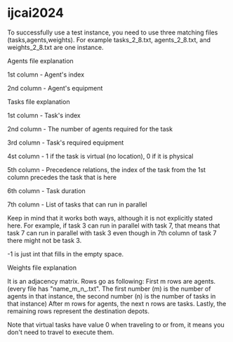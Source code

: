 # ijcai2024

To successfully use a test instance, you need to use three matching files (tasks,agents,weights). For example tasks_2_8.txt, agents_2_8.txt, and weights_2_8.txt are one instance.

Agents file explanation

1st column - Agent's index

2nd column - Agent's equipment

Tasks file explanation

1st column - Task's index

2nd column - The number of agents required for the task

3rd column - Task's required equipment

4st column - 1 if the task is virtual (no location), 0 if it is physical

5th column - Precedence relations, the index of the task from the 1st column precedes the task that is here

6th column - Task duration

7th column - List of tasks that can run in parallel

Keep in mind that it works both ways, although it is not explicitly stated here. For example, if task 3 can run in parallel with task 7, that means that task 7 can run in parallel with task 3 even though in 7th column of task 7 there might not be task 3. 

-1 is just int that fills in the empty space.

Weights file explanation

It is an adjacency matrix. Rows go as following:
First m rows are agents. (every file has "name_m_n_.txt". The first number (m) is the number of agents in that instance, the second number (n) is the number of tasks in that instance)
After m rows for agents, the next n rows are tasks. Lastly, the remaining rows represent the destination depots.

Note that virtual tasks have value 0 when traveling to or from, it means you don't need to travel to execute them.
